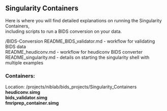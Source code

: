 ## Singularity Containers

Here is where you will find detailed explanations on running the Singularity Containers, \
including scripts to run a BIDS conversion on your data.


  /BIDS-Conversion
  README_BIDS_validator.md - workflow for validating BIDS data \
  README_heudiconv.md - workflow for heudiconv BIDS converter \
  README_singularity.md - details on starting the singularity shell with multiple  examples


### Containers:
  Location: /projects/niblab/bids_projects/Singularity_Containers <br>
  <b>heudiconv.simg</b> <br>
  <b>bids_validator.simg</b> <br>
  <b>fmriprep_container.simg</b>

